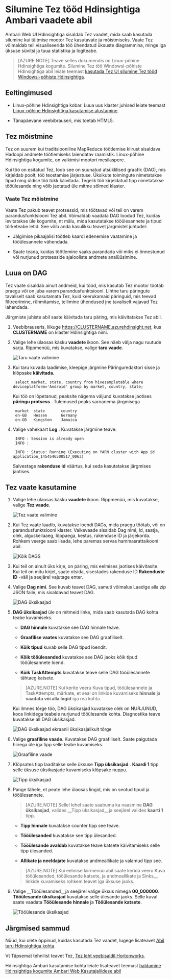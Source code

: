 <properties
pageTitle="Ambari Tez vaate kasutamine Hdinsightiga | Azure'i"
description="Saate teada, kuidas silumine Tez tööd Hdinsightiga Ambari Tez vaate abil."
services="hdinsight"
documentationCenter=""
authors="Blackmist"
manager="jhubbard"
editor="cgronlun"/>

<tags
ms.service="hdinsight"
ms.devlang="na"
ms.topic="article"
ms.tgt_pltfrm="na"
ms.workload="big-data"
ms.date="10/04/2016"
ms.author="larryfr"/>

# <a name="use-ambari-views-to-debug-tez-jobs-on-hdinsight"></a>Silumine Tez tööd Hdinsightiga Ambari vaadete abil

Ambari Web UI Hdinsightiga sisaldab Tez vaadet, mida saab kasutada silumine kui täitmise mootor Tez kasutavate ja mõistmiseks. Vaate Tez võimaldab teil visualiseerida töö ühendatud üksuste diagrammina, minge iga üksuse süvitsi ja tuua statistika ja logiteabe.

> [AZURE.NOTE] Teave selles dokumendis on Linux-põhine Hdinsightiga kogumite. Silumine Tez töö Windowsi-põhiste Hdinsightiga abil leiate teemast [kasutada Tez UI silumine Tez tööd Windowsi-põhiste Hdinsightiga](hdinsight-debug-tez-ui.md).

## <a name="prerequisites"></a>Eeltingimused

* Linux-põhine Hdinsightiga kobar. Luua uus klaster juhised leiate teemast [Linux-põhine Hdinsightiga kasutamise alustamine](hdinsight-hadoop-linux-tutorial-get-started.md).

* Tänapäevane veebibrauseri, mis toetab HTML5.

## <a name="understanding-tez"></a>Tez mõistmine

Tez on suurem kui traditsiooniline MapReduce töötlemise kiirust sisaldava Hadoopi andmete töötlemiseks laiendatav raamistik. Linux-põhine Hdinsightiga kogumite, on vaikimisi mootori mesilaspere.

Kui töö on esitatud Tez, loob see on suunatud atsüklilised graafik (DAG), mis kirjeldab poolt, töö teostamise järjestuse. Üksikute toimingute nimetatakse tipud ning üldise töö tükk käivitada. Tegelik töö kirjeldatud tipp nimetatakse tööülesande ning võib jaotatud üle mitme sõlmed klaster.

### <a name="understanding-the-tez-view"></a>Vaate Tez mõistmine

Vaate Tez pakub teavet protsessid, mis töötavad või teil on varem parandusfunktsiooni Tez abil. Võimaldab vaadata DAG loodud Tez, kuidas levitatakse üle kogumite, nt mälu, mida kasutatakse tööülesannete ja tipud tõrketeabe letid. See võib anda kasulikku teavet järgmistel juhtudel:

* Jälgimise pikaajalisi töötleb kaardi edenemise vaatamine ja tööülesannete vähendada.

* Saate teada, kuidas töötlemine saaks parandada või miks ei õnnestunud või nurjunud protsesside ajalooliste andmete analüüsimine.

## <a name="generate-a-dag"></a>Luua on DAG

Tez vaate sisaldab ainult andmeid, kui tööd, mis kasutab Tez mootor töötab praegu või on juba varem parandusfunktsiooni. Lihtne taru päringute tavaliselt saab kasutamata Tez, kuid keerukamaid päringuid, mis teevad filtreerimine, rühmitamise, tellimine ühendused jne tavaliselt vajavad Tez lahendada.

Järgmiste juhiste abil saate käivitada taru päring, mis käivitatakse Tez abil.

1. Veebibrauseris, liikuge https://CLUSTERNAME.azurehdinsight.net, kus __CLUSTERNAME__ on klaster Hdinsightiga nimi.

2. Valige lehe ülaosas käsku __vaadete__ ikoon. See näeb välja nagu ruutude sarja. Rippmenüü, mis kuvatakse, valige __taru vaade__. 

    ![Taru vaate valimine](./media/hdinsight-debug-ambari-tez-view/selecthive.png)

3. Kui taru kuvada laadimise, kleepige järgmine Päringuredaktori sisse ja klõpsake __käivitada__.

        select market, state, country from hivesampletable where deviceplatform='Android' group by market, country, state;
    
    Kui töö on lõpetanud, peaksite nägema väljund kuvatakse jaotises __päringu protsess__ . Tulemused peaks sarnanema järgmisega
    
        market  state       country
        en-GB   Hessen      Germany
        en-GB   Kingston    Jamaica
        
4. Valige vahekaart __Log__ . Kuvatakse järgmine teave:
    
        INFO : Session is already open
        INFO :

        INFO : Status: Running (Executing on YARN cluster with App id application_1454546500517_0063)

    Salvestage __rakenduse id__ väärtus, kui seda kasutatakse järgmises jaotises.

## <a name="use-the-tez-view"></a>Tez vaate kasutamine

1. Valige lehe ülaosas käsku __vaadete__ ikoon. Rippmenüü, mis kuvatakse, valige __Tez vaade__.

    ![Tez vaate valimine](./media/hdinsight-debug-ambari-tez-view/selecttez.png)

2. Kui Tez vaate laadib, kuvatakse loendi DAGs, mida praegu töötab, või on parandusfunktsiooni klaster. Vaikevaade sisaldab Dag nimi, Id, saatja, olek, alguskellaaeg, lõppaega, kestus, rakenduse ID ja järjekorda. Rohkem veerge saab lisada, lehe paremas servas hammasrattaikooni abil.

    ![Kõik DAGS](./media/hdinsight-debug-ambari-tez-view/alldags.png)

3. Kui teil on ainult üks kirje, on päring, mis eelmises jaotises käivitasite. Kui teil on mitu kirjet, saate otsida, sisestades rakenduse ID __Rakenduste ID__ -väli ja seejärel vajutage enter.

4. Valige __Dag nimi__. See kuvab teavet DAG, samuti võimalus Laadige alla zip JSON faile, mis sisaldavad teavet DAG.

    ![DAG üksikasjad](./media/hdinsight-debug-ambari-tez-view/dagdetails.png)

5. __DAG üksikasjad__ üle on mitmeid linke, mida saab kasutada DAG kohta teabe kuvamiseks.

    * __DAG hinnale__ kuvatakse see DAG hinnale teave.
    
    * __Graafilise vaates__ kuvatakse see DAG graafiliselt.
    
    * __Kõik tipud__ kuvab selle DAG tipud loendit.
    
    * __Kõik tööülesanded__ kuvatakse see DAG jaoks kõik tipud tööülesannete loend.
    
    * __Kõik TaskAttempts__ kuvatakse teave selle DAG tööülesannete tähtaeg katsete.
    
    > [AZURE.NOTE] Kui kerite veeru Kuva tipud, tööülesannete ja TaskAttempts, märkate, et seal on linkide kuvamiseks __hinnale__ ja __vaadata või alla logid__ iga rea kohta.

    Kui ilmnes tõrge töö, DAG üksikasjad kuvatakse olek on NURJUNUD, koos linkidega teabele nurjunud tööülesande kohta. Diagnostika teave kuvatakse all DAG üksikasjad.
    
    ![DAG üksikasjad ekraanil üksikasjalikult tõrge](./media/hdinsight-debug-ambari-tez-view/faileddag.png)

7. Valige __graafiline vaade__. Kuvatakse DAG graafiliselt. Saate paigutada hiirega üle iga tipp selle teabe kuvamiseks.

    ![Graafiline vaade](./media/hdinsight-debug-ambari-tez-view/dagdiagram.png)

8. Klõpsates tipp laaditakse selle üksuse __Tipp üksikasjad__ . __Kaardi 1__ tipp selle üksuse üksikasjade kuvamiseks klõpsake nuppu.

    ![Tipp üksikasjad](./media/hdinsight-debug-ambari-tez-view/vertexdetails.png)

9. Pange tähele, et peate lehe ülaosas lingid, mis on seotud tipud ja tööülesannete.

    > [AZURE.NOTE] Sellel lehel saate saabuma ka naasmine __DAG üksikasjad__, valides __Tipp üksikasjad__ja seejärel valides __kaarti 1__ tipp.

    * __Tipp hinnale__ kuvatakse counter tipp see teave.
    
    * __Tööülesanded__ kuvatakse see tipp ülesanded.
    
    * __Tööülesande avaldab__ kuvatakse teave katsete käivitamiseks selle tipp ülesanded.
    
    * __Allikate ja neeldajate__ kuvatakse andmeallikate ja valamud tipp see.

    > [AZURE.NOTE] Kui eelmise kiirmenüü abil saate kerida veeru Kuva tööülesanded, tööülesande katsete, ja andmeallikate ja Sinks__ linkide kuvamiseks rohkem teavet iga üksuse jaoks.

10. Valige __Tööülesanded__ja seejärel valige üksus nimega __00_000000__. __Tööülesande üksikasjad__ kuvatakse selle ülesande jaoks. Selle kuval saate vaadata __Tööülesande hinnale__ ja __Tööülesande katsete__.

    ![Tööülesande üksikasjad](./media/hdinsight-debug-ambari-tez-view/taskdetails.png)

## <a name="next-steps"></a>Järgmised sammud

Nüüd, kui olete õppinud, kuidas kasutada Tez vaadet, lugege lisateavet [Abil taru Hdinsightiga kohta](hdinsight-use-hive.md).

Vt Täpsemat tehnilist teavet Tez, [Tez leht veebisaidil Hortonworks](http://hortonworks.com/hadoop/tez/).

Hdinsightiga Ambari kasutamise kohta leiate lisateavet teemast [haldamine Hdinsightiga kogumite Ambari Web Kasutajaliidese abil](hdinsight-hadoop-manage-ambari.md)
